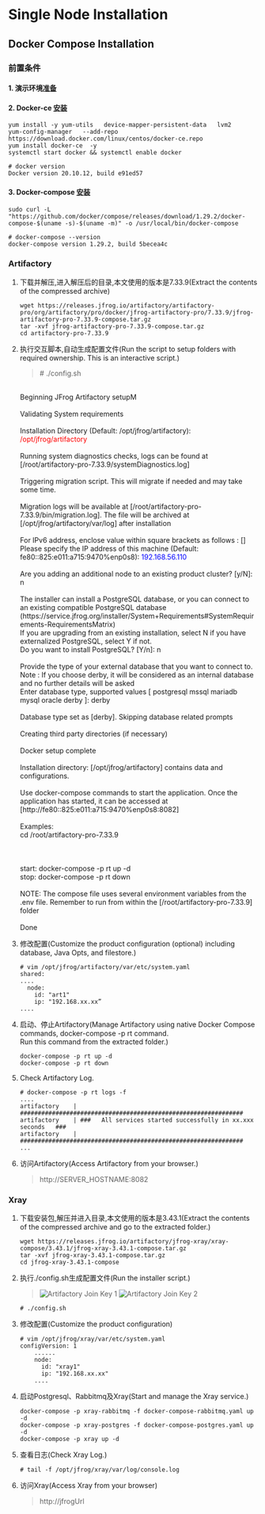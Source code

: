 # Single Node Installation
## Docker Compose Installation

### 前置条件

#### 1. 演示环境[准备](https://github.com/j1an5/JFrog_Self-Hosted#%E6%BC%94%E7%A4%BA%E7%8E%AF%E5%A2%83%E5%87%86%E5%A4%87)
#### 2. Docker-ce [安装](https://docs.docker.com/compose/install/)
```
yum install -y yum-utils   device-mapper-persistent-data   lvm2
yum-config-manager   --add-repo    https://download.docker.com/linux/centos/docker-ce.repo
yum install docker-ce  -y
systemctl start docker && systemctl enable docker 
```
```
# docker version
Docker version 20.10.12, build e91ed57
```
#### 3. Docker-compose [安装](https://mirror.tuna.tsinghua.edu.cn/help/docker-ce/)
```
sudo curl -L "https://github.com/docker/compose/releases/download/1.29.2/docker-compose-$(uname -s)-$(uname -m)" -o /usr/local/bin/docker-compose 
```
```
# docker-compose --version
docker-compose version 1.29.2, build 5becea4c
```

### Artifactory
1. 下载并解压,进入解压后的目录,本文使用的版本是7.33.9(Extract the contents of the compressed archive)
    ```
    wget https://releases.jfrog.io/artifactory/artifactory-pro/org/artifactory/pro/docker/jfrog-artifactory-pro/7.33.9/jfrog-artifactory-pro-7.33.9-compose.tar.gz
    tar -xvf jfrog-artifactory-pro-7.33.9-compose.tar.gz
    cd artifactory-pro-7.33.9
    ```
2. 执行交互脚本,自动生成配置文件(Run the script to setup folders with required ownership. This is an interactive script.)
    >\# ./config.sh<br>
    <br>
    Beginning JFrog Artifactory setupM<br>
    <br>
    Validating System requirements<br>
    <br>
    Installation Directory (Default: /opt/jfrog/artifactory): <font color=#FF0000 >/opt/jfrog/artifactory</font><br>
    <br>
    Running system diagnostics checks, logs can be found at [/root/artifactory-pro-7.33.9/systemDiagnostics.log]<br>
    <br>
    Triggering migration script. This will migrate if needed and may take some time.<br>
    <br>
    Migration logs will be available at [/root/artifactory-pro-7.33.9/bin/migration.log]. The file will be archived at [/opt/jfrog/artifactory/var/log] after installation<br>
    <br>
    For IPv6 address, enclose value within square brackets as follows : [<ipv6_address>]<br>
    Please specify the IP address of this machine (Default: fe80::825:e011:a715:9470%enp0s8): <font color=#0000FF >192.168.56.110</font><br>
    <br>
    Are you adding an additional node to an existing product cluster? [y/N]: n<br>
    <br>
    The installer can install a PostgreSQL database, or you can connect to an existing compatible PostgreSQL database<br>
    (https://service.jfrog.org/installer/System+Requirements#SystemRequirements-RequirementsMatrix)<br>
    If you are upgrading from an existing installation, select N if you have externalized PostgreSQL, select Y if not.<br>
    Do you want to install PostgreSQL? [Y/n]: n<br>
    <br>
    Provide the type of your external database that you want to connect to.<br>
    Note : If you choose derby, it will be considered as an internal database and no further details will be asked<br>
    Enter database type, supported values [ postgresql mssql mariadb mysql oracle derby ]: derby<br>
    <br>
    Database type set as [derby]. Skipping database related prompts<br>
    <br>
    Creating third party directories (if necessary)<br>
    <br>
    Docker setup complete<br>
    <br>
    Installation directory: [/opt/jfrog/artifactory] contains data and configurations.<br>
    <br>
    Use docker-compose commands to start the application. Once the application has started, it can be accessed at [http://fe80::825:e011:a715:9470%enp0s8:8082]<br>
    <br>
    Examples:<br>
    cd /root/artifactory-pro-7.33.9<br>
    <br>
    <br>
    <br>
    start:               docker-compose -p rt up -d<br>
    stop:                docker-compose -p rt down<br>
    <br>
    NOTE: The compose file uses several environment variables from the .env file. Remember to run from within the [/root/artifactory-pro-7.33.9] folder<br>
    <br>
    Done<br>
    
3. 修改配置(Customize the product configuration (optional) including database, Java Opts, and filestore.)
    ```
    # vim /opt/jfrog/artifactory/var/etc/system.yaml
    shared:
    ....
      node:
        id: "art1"
        ip: "192.168.xx.xx”
    ....
    ```
4. 启动、停止Artifactory(Manage Artifactory using native Docker Compose commands, docker-compose -p rt <action> command.<br>
Run this command from the extracted folder.)<br>
    ```
    docker-compose -p rt up -d
    docker-compose -p rt down
    ```
5. Check Artifactory Log.
    ```
    # docker-compose -p rt logs -f
    ....
    artifactory    | ###############################################################
    artifactory    | ###   All services started successfully in xx.xxx seconds   ###
    artifactory    | ###############################################################
    ...
    ```
6. 访问Artifactory(Access Artifactory from your browser.)
    > http://SERVER_HOSTNAME:8082

### Xray
1. 下载安装包,解压并进入目录,本文使用的版本是3.43.1(Extract the contents of the compressed archive and go to the extracted folder.)
    ```
    wget https://releases.jfrog.io/artifactory/jfrog-xray/xray-compose/3.43.1/jfrog-xray-3.43.1-compose.tar.gz
    tar -xvf jfrog-xray-3.43.1-compose.tar.gz
    cd jfrog-xray-3.43.1-compose
    ```
2. 执行./config.sh生成配置文件(Run the installer script.)
    >![Artifactory Join Key 1](https://github.com/j1an5/JFrog_Self-Hosted/blob/main/resource/images/Artifactory%20Join%20Key%201.png?raw=true)
    ![Artifactory Join Key 2](https://github.com/j1an5/JFrog_Self-Hosted/blob/main/resource/images/Artifactory%20Join%20Key%202.png?raw=true)
    ```
    # ./config.sh
    ```
3. 修改配置(Customize the product configuration)
    ```
    # vim /opt/jfrog/xray/var/etc/system.yaml
    configVersion: 1
        ......
        node:
          id: "xray1"
          ip: "192.168.xx.xx"
        ....
    ```
4. 启动Postgresql、Rabbitmq及Xray(Start and manage the Xray service.)
    ```
    docker-compose -p xray-rabbitmq -f docker-compose-rabbitmq.yaml up -d
    docker-compose -p xray-postgres -f docker-compose-postgres.yaml up -d
    docker-compose -p xray up -d
    ```
5. 查看日志(Check Xray Log.)
    ```
    # tail -f /opt/jfrog/xray/var/log/console.log
    ```
6. 访问Xray(Access Xray from your browser)
    >http://jfrogUrl